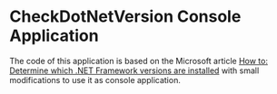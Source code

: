 # CheckDotNetVersion Console Application

The code of this application is based on the Microsoft article [How to: Determine which .NET Framework versions are installed](https://docs.microsoft.com/en-us/dotnet/framework/migration-guide/how-to-determine-which-versions-are-installed) with small modifications to use it as console application.